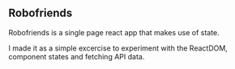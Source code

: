 ## Robofriends

Robofriends is a single page react app that makes use of state. 

I made it as a simple excercise to experiment with the ReactDOM, component states and fetching API data.
